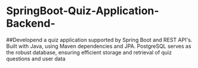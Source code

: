
# SpringBoot-Quiz-Application-Backend-
##Developend a quiz application supported by Spring Boot and
REST API's. Built with Java, using Maven dependencies and JPA. PostgreSQL serves as the robust database, ensuring efficient
storage and retrieval of quiz questions and user data

